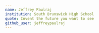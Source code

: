 ```yaml
---
name: Jeffrey Paulraj
institution: South Brunswick High School
quote: Invent the future you want to see
github_user: jeffreypaulraj
---
```

